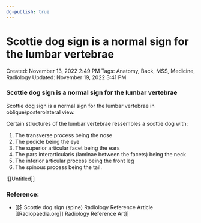 ```yaml
---
dg-publish: true
---
```


# Scottie dog sign is a normal sign for the lumbar vertebrae

Created: November 13, 2022 2:49 PM
Tags: Anatomy, Back, MSS, Medicine, Radiology
Updated: November 19, 2022 3:41 PM

### Scottie dog sign is a normal sign for the lumbar vertebrae

Scottie dog sign is a normal sign for the lumbar vertebrae in oblique/posterolateral view.

Certain structures of the lumbar vertebrae ressembles a scottie dog with:

1. The transverse process being the nose
2. The pedicle being the eye
3. The superior articular facet being the ears
4. The pars interarticularis (laminae between the facets) being the neck
5. The inferior articular process being the front leg
6. The spinous process being the tail.

![[Untitled]]

### Reference:

- [[$ Scottie dog sign (spine)   Radiology Reference Article   [[Radiopaedia.org]] Radiology Reference Art]]